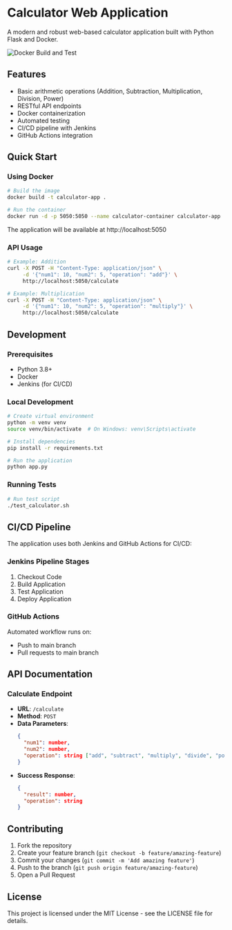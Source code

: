# Calculator Web Application

A modern and robust web-based calculator application built with Python Flask and Docker.

![Docker Build and Test](https://github.com/yourusername/calculator-app/workflows/Docker%20Build%20and%20Test/badge.svg)

## Features

- Basic arithmetic operations (Addition, Subtraction, Multiplication, Division, Power)
- RESTful API endpoints
- Docker containerization
- Automated testing
- CI/CD pipeline with Jenkins
- GitHub Actions integration

## Quick Start

### Using Docker

```bash
# Build the image
docker build -t calculator-app .

# Run the container
docker run -d -p 5050:5050 --name calculator-container calculator-app
```

The application will be available at http://localhost:5050

### API Usage

```bash
# Example: Addition
curl -X POST -H "Content-Type: application/json" \
     -d '{"num1": 10, "num2": 5, "operation": "add"}' \
     http://localhost:5050/calculate

# Example: Multiplication
curl -X POST -H "Content-Type: application/json" \
     -d '{"num1": 10, "num2": 5, "operation": "multiply"}' \
     http://localhost:5050/calculate
```

## Development

### Prerequisites

- Python 3.8+
- Docker
- Jenkins (for CI/CD)

### Local Development

```bash
# Create virtual environment
python -m venv venv
source venv/bin/activate  # On Windows: venv\Scripts\activate

# Install dependencies
pip install -r requirements.txt

# Run the application
python app.py
```

### Running Tests

```bash
# Run test script
./test_calculator.sh
```

## CI/CD Pipeline

The application uses both Jenkins and GitHub Actions for CI/CD:

### Jenkins Pipeline Stages

1. Checkout Code
2. Build Application
3. Test Application
4. Deploy Application

### GitHub Actions

Automated workflow runs on:
- Push to main branch
- Pull requests to main branch

## API Documentation

### Calculate Endpoint

- **URL**: `/calculate`
- **Method**: `POST`
- **Data Parameters**:
  ```json
  {
    "num1": number,
    "num2": number,
    "operation": string ["add", "subtract", "multiply", "divide", "power"]
  }
  ```
- **Success Response**:
  ```json
  {
    "result": number,
    "operation": string
  }
  ```

## Contributing

1. Fork the repository
2. Create your feature branch (`git checkout -b feature/amazing-feature`)
3. Commit your changes (`git commit -m 'Add amazing feature'`)
4. Push to the branch (`git push origin feature/amazing-feature`)
5. Open a Pull Request

## License

This project is licensed under the MIT License - see the LICENSE file for details. 